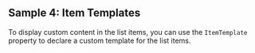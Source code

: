 ## Sample 4: Item Templates

To display custom content in the list items, you can use the `ItemTemplate` property to declare a custom template for the list items. 
